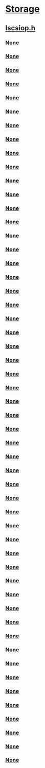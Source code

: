 # [Storage](../_storage/index.md)
## [Iscsiop.h](index.md)
### [None](../iscsiop/ne-iscsiop-piscsi_adapter_event_code.md)
### [None](../iscsiop/ne-iscsiop-ploginsessiontype.md)
### [None](../iscsiop/ns-iscsiop-_addconnectiontosession_in.md)
### [None](../iscsiop/ns-iscsiop-_addconnectiontosession_out.md)
### [None](../iscsiop/ns-iscsiop-_addisnsserver_in.md)
### [None](../iscsiop/ns-iscsiop-_addisnsserver_out.md)
### [None](../iscsiop/ns-iscsiop-_addradiusserver_in.md)
### [None](../iscsiop/ns-iscsiop-_addradiusserver_out.md)
### [None](../iscsiop/ns-iscsiop-_clearcache_out.md)
### [None](../iscsiop/ns-iscsiop-_deleteinitiatornodename_in.md)
### [None](../iscsiop/ns-iscsiop-_deleteinitiatornodename_out.md)
### [None](../iscsiop/ns-iscsiop-_getpresharedkeyforid_in.md)
### [None](../iscsiop/ns-iscsiop-_getpresharedkeyforid_out.md)
### [None](../iscsiop/ns-iscsiop-_iscsi_persistent_login.md)
### [None](../iscsiop/ns-iscsiop-_logintotarget_in.md)
### [None](../iscsiop/ns-iscsiop-_logintotarget_out.md)
### [None](../iscsiop/ns-iscsiop-_logoutfromtarget_in.md)
### [None](../iscsiop/ns-iscsiop-_logoutfromtarget_out.md)
### [None](../iscsiop/ns-iscsiop-_msiscsi_adapterevent.md)
### [None](../iscsiop/ns-iscsiop-_msiscsi_bootinformation.md)
### [None](../iscsiop/ns-iscsiop-_msiscsi_lunmappinginformation.md)
### [None](../iscsiop/ns-iscsiop-_msiscsi_persistentlogins.md)
### [None](../iscsiop/ns-iscsiop-_msiscsi_targetmappings.md)
### [None](../iscsiop/ns-iscsiop-_removeconnectionfromsession_in.md)
### [None](../iscsiop/ns-iscsiop-_removeconnectionfromsession_out.md)
### [None](../iscsiop/ns-iscsiop-_removeisnsserver_in.md)
### [None](../iscsiop/ns-iscsiop-_removeisnsserver_out.md)
### [None](../iscsiop/ns-iscsiop-_removepersistentlogin_in.md)
### [None](../iscsiop/ns-iscsiop-_removepersistentlogin_out.md)
### [None](../iscsiop/ns-iscsiop-_removeradiusserver_in.md)
### [None](../iscsiop/ns-iscsiop-_removeradiusserver_out.md)
### [None](../iscsiop/ns-iscsiop-_scsiinquiry_in.md)
### [None](../iscsiop/ns-iscsiop-_scsiinquiry_out.md)
### [None](../iscsiop/ns-iscsiop-_scsireadcapacity_in.md)
### [None](../iscsiop/ns-iscsiop-_scsireadcapacity_out.md)
### [None](../iscsiop/ns-iscsiop-_scsireportluns_in.md)
### [None](../iscsiop/ns-iscsiop-_scsireportluns_out.md)
### [None](../iscsiop/ns-iscsiop-_sendtargets_in.md)
### [None](../iscsiop/ns-iscsiop-_sendtargets_out.md)
### [None](../iscsiop/ns-iscsiop-_setchapsharedsecret_in.md)
### [None](../iscsiop/ns-iscsiop-_setchapsharedsecret_out.md)
### [None](../iscsiop/ns-iscsiop-_setgenerationalguid_in.md)
### [None](../iscsiop/ns-iscsiop-_setgenerationalguid_out.md)
### [None](../iscsiop/ns-iscsiop-_setgrouppresharedkey_in.md)
### [None](../iscsiop/ns-iscsiop-_setgrouppresharedkey_out.md)
### [None](../iscsiop/ns-iscsiop-_setinitiatornodename_in.md)
### [None](../iscsiop/ns-iscsiop-_setinitiatornodename_out.md)
### [None](../iscsiop/ns-iscsiop-_setpresharedkeyforid_in.md)
### [None](../iscsiop/ns-iscsiop-_setpresharedkeyforid_out.md)
### [None](../iscsiop/ns-iscsiop-_setradiussharedsecret_in.md)
### [None](../iscsiop/ns-iscsiop-_setradiussharedsecret_out.md)
### [None](../iscsiop/ns-iscsiop-_settunnelmodeouteraddress_in.md)
### [None](../iscsiop/ns-iscsiop-_settunnelmodeouteraddress_out.md)
